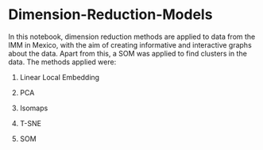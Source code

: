 # Dimension-Reduction-Models

In this notebook, dimension reduction methods are applied to data from the IMM in Mexico, with the aim of creating informative and interactive graphs about the data. Apart from this, a SOM was applied to find clusters in the data. The methods applied were:

1. Linear Local Embedding

2. PCA

3. Isomaps

4. T-SNE

5. SOM
